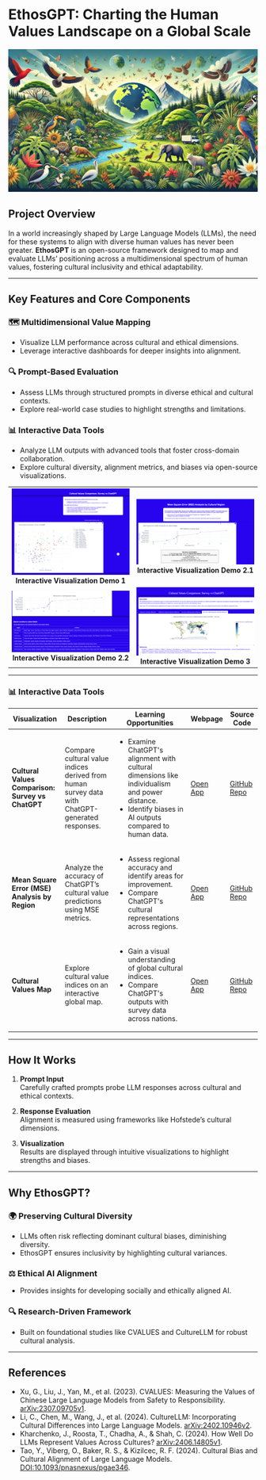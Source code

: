 # **EthosGPT: Charting the Human Values Landscape on a Global Scale**

![EthosGPT](EthosGPT.webp)

## **Project Overview**

In a world increasingly shaped by Large Language Models (LLMs), the need for these systems to align with diverse human values has never been greater. **EthosGPT** is an open-source framework designed to map and evaluate LLMs’ positioning across a multidimensional spectrum of human values, fostering cultural inclusivity and ethical adaptability.

---

## **Key Features and Core Components**

### 🗺️ **Multidimensional Value Mapping**
- Visualize LLM performance across cultural and ethical dimensions.
- Leverage interactive dashboards for deeper insights into alignment.

### 🔍 **Prompt-Based Evaluation**
- Assess LLMs through structured prompts in diverse ethical and cultural contexts.
- Explore real-world case studies to highlight strengths and limitations.

### 📊 **Interactive Data Tools**
- Analyze LLM outputs with advanced tools that foster cross-domain collaboration.
- Explore cultural diversity, alignment metrics, and biases via open-source visualizations.

<div align="center">
  <table>
    <tr>
      <td align="center">
        <img src="demo2.png" alt="Demo 1" width="400">
        <br>
        <strong>Interactive Visualization Demo 1</strong>
      </td>
      <td align="center">
        <img src="demo1.png" alt="Demo 2.1" width="400">
        <br>
        <strong>Interactive Visualization Demo 2.1</strong>
      </td>
    </tr>
    <tr>
      <td align="center">
        <img src="demo4.png" alt="Demo 2.2" width="400">
        <br>
        <strong>Interactive Visualization Demo 2.2</strong>
      </td>
      <td align="center">
        <img src="demo3.png" alt="Demo 3" width="400">
        <br>
        <strong>Interactive Visualization Demo 3</strong>
      </td>
    </tr>
  </table>
</div>

---

### 📊 **Interactive Data Tools**

<div align="center">
  <table>
    <thead>
      <tr>
        <th>Visualization</th>
        <th>Description</th>
        <th>Learning Opportunities</th>
        <th>Webpage</th>
        <th>Source Code</th>
      </tr>
    </thead>
    <tbody>
      <tr>
        <td><strong>Cultural Values Comparison: Survey vs ChatGPT</strong></td>
        <td>Compare cultural value indices derived from human survey data with ChatGPT-generated responses.</td>
        <td>
          <ul>
            <li>Examine ChatGPT's alignment with cultural dimensions like individualism and power distance.</li>
            <li>Identify biases in AI outputs compared to human data.</li>
          </ul>
        </td>
        <td><a href="https://cultural-indices-dashboard.onrender.com/" target="_blank">Open App</a></td>
        <td><a href="https://github.com/sunshineluyao/cultural-indices-dashboard" target="_blank">GitHub Repo</a></td>
      </tr>
      <tr>
        <td><strong>Mean Square Error (MSE) Analysis by Region</strong></td>
        <td>Analyze the accuracy of ChatGPT’s cultural value predictions using MSE metrics.</td>
        <td>
          <ul>
            <li>Assess regional accuracy and identify areas for improvement.</li>
            <li>Compare ChatGPT's cultural representations across regions.</li>
          </ul>
        </td>
        <td><a href="https://culture-indices-mse.onrender.com/" target="_blank">Open App</a></td>
        <td><a href="https://github.com/sunshineluyao/culture-indices-mse" target="_blank">GitHub Repo</a></td>
      </tr>
      <tr>
        <td><strong>Cultural Values Map</strong></td>
        <td>Explore cultural value indices on an interactive global map.</td>
        <td>
          <ul>
            <li>Gain a visual understanding of global cultural indices.</li>
            <li>Compare ChatGPT's outputs with survey data across nations.</li>
          </ul>
        </td>
        <td><a href="https://culture-indices-map.onrender.com/" target="_blank">Open App</a></td>
        <td><a href="https://github.com/sunshineluyao/culture-indices-map" target="_blank">GitHub Repo</a></td>
      </tr>
    </tbody>
  </table>
</div>

---

## **How It Works**

1. **Prompt Input**  
   Carefully crafted prompts probe LLM responses across cultural and ethical contexts.

2. **Response Evaluation**  
   Alignment is measured using frameworks like Hofstede’s cultural dimensions.

3. **Visualization**  
   Results are displayed through intuitive visualizations to highlight strengths and biases.

---

## **Why EthosGPT?**

### 🌍 **Preserving Cultural Diversity**
- LLMs often risk reflecting dominant cultural biases, diminishing diversity.
- EthosGPT ensures inclusivity by highlighting cultural variances.

### ⚖️ **Ethical AI Alignment**
- Provides insights for developing socially and ethically aligned AI.

### 🔍 **Research-Driven Framework**
- Built on foundational studies like CVALUES and CultureLLM for robust cultural analysis.

---

## References

- Xu, G., Liu, J., Yan, M., et al. (2023). CVALUES: Measuring the Values of Chinese Large Language Models from Safety to Responsibility. [arXiv:2307.09705v1](https://arxiv.org/abs/2307.09705).
- Li, C., Chen, M., Wang, J., et al. (2024). CultureLLM: Incorporating Cultural Differences into Large Language Models. [arXiv:2402.10946v2](https://arxiv.org/abs/2402.10946).
- Kharchenko, J., Roosta, T., Chadha, A., & Shah, C. (2024). How Well Do LLMs Represent Values Across Cultures? [arXiv:2406.14805v1](https://arxiv.org/abs/2406.14805).
- Tao, Y., Viberg, O., Baker, R. S., & Kizilcec, R. F. (2024). Cultural Bias and Cultural Alignment of Large Language Models. [DOI:10.1093/pnasnexus/pgae346](https://doi.org/10.1093/pnasnexus/pgae346).
